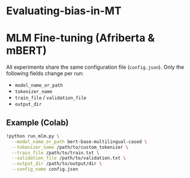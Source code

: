 # Evaluating-bias-in-MT

# MLM Fine-tuning (Afriberta & mBERT)

All experiments share the same configuration file (`config.json`).
Only the following fields change per run:
- `model_name_or_path`
- `tokenizer_name`
- `train_file` / `validation_file`
- `output_dir`

## Example (Colab)
```bash
!python run_mlm.py \
  --model_name_or_path bert-base-multilingual-cased \
  --tokenizer_name /path/to/custom_tokenizer \
  --train_file /path/to/train.txt \
  --validation_file /path/to/validation.txt \
  --output_dir /path/to/output/dir \
  --config_name config.json

